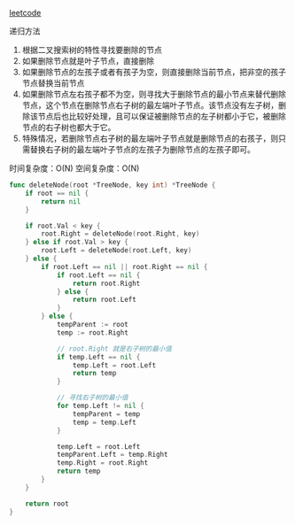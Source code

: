[leetcode](https://leetcode.cn/problems/delete-node-in-a-bst/)

递归方法

1. 根据二叉搜索树的特性寻找要删除的节点
2. 如果删除节点就是叶子节点，直接删除
3. 如果删除节点的左孩子或者有孩子为空，则直接删除当前节点，把非空的孩子节点替换当前节点
4. 如果删除节点左右孩子都不为空，则寻找大于删除节点的最小节点来替代删除节点，这个节点在删除节点右子树的最左端叶子节点。该节点没有左子树，删除该节点后也比较好处理，且可以保证被删除节点的左子树都小于它，被删除节点的右子树也都大于它。
5. 特殊情况，若删除节点右子树的最左端叶子节点就是删除节点的右孩子，则只需替换右子树的最左端叶子节点的左孩子为删除节点的左孩子即可。

时间复杂度：O(N)
空间复杂度：O(N)

```Go
func deleteNode(root *TreeNode, key int) *TreeNode {
    if root == nil {
        return nil
    }

    if root.Val < key {
        root.Right = deleteNode(root.Right, key)
    } else if root.Val > key {
        root.Left = deleteNode(root.Left, key)
    } else {
        if root.Left == nil || root.Right == nil {
            if root.Left == nil {
                return root.Right
            } else {
                return root.Left
            }
        } else {
            tempParent := root
            temp := root.Right

            // root.Right 就是右子树的最小值
            if temp.Left == nil {
                temp.Left = root.Left
                return temp
            }

            // 寻找右子树的最小值
            for temp.Left != nil {
                tempParent = temp
                temp = temp.Left
            }

            temp.Left = root.Left
            tempParent.Left = temp.Right
            temp.Right = root.Right
            return temp
        }
    }

    return root
}
```